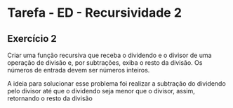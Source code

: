 # Tarefa - ED - Recursividade 2
## Exercício 2
Criar uma função recursiva que receba o dividendo e o divisor de uma operação de divisão e, por subtrações, exiba o resto da divisão. Os números de entrada devem ser números inteiros.

A ideia para solucionar esse problema  foi realizar a subtração do dividendo pelo divisor até que o dividendo seja menor que o divisor, assim, retornando o resto da divisão
